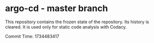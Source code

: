 # argo-cd - master branch

This repository contains the frozen state of the repository.
Its history is cleared. It is used only for static code
analysis with Codacy.

Commit Time: 1734483417